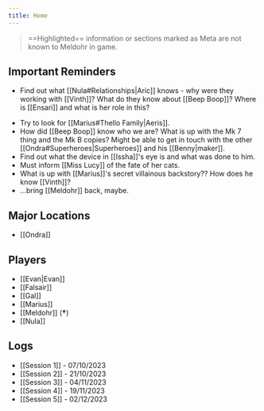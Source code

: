 ```yaml
---
title: Home
---
```

>==Highlighted== information or sections marked as Meta are not known to Meldohr in game.
## Important Reminders
* Find out what [[Nula#Relationships|Aric]] knows - why were they working with [[Vinth]]? What do they know about [[Beep Boop]]? Where is [[Ensari]] and what is her role in this?
+ Try to look for [[Marius#Thello Family|Aeris]].
+ How did [[Beep Boop]] know who we are? What is up with the Mk 7 thing and the Mk B copies? Might be able to get in touch with the other [[Ondra#Superheroes|Superheroes]] and his [[Benny|maker]].
+ Find out what the device in [[Issha]]'s eye is and what was done to him.
+ Must inform [[Miss Lucy]] of the fate of her cats.
+ What is up with [[Marius]]'s secret villainous backstory?? How does he know [[Vinth]]?
+ ...bring [[Meldohr]] back, maybe.
## Major Locations
+ [[Ondra]]
## Players
+ [[Evan|Evan]]
+ [[Falsair]]
+ [[Gal]]
+ [[Marius]]
+ [[Meldohr]] (**†**)
+ [[Nula]]
## Logs
+ [[Session 1]] - 07/10/2023
+ [[Session 2]] - 21/10/2023
+ [[Session 3]] - 04/11/2023
+ [[Session 4]] - 19/11/2023
+ [[Session 5]] - 02/12/2023

